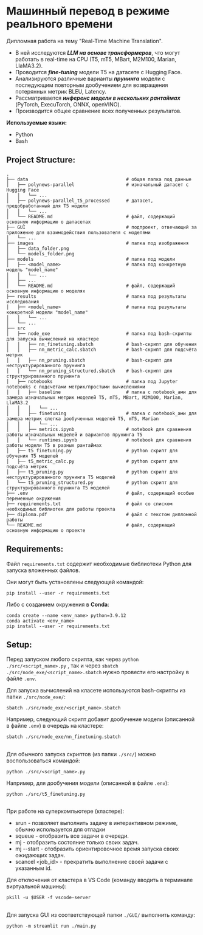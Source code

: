 # Машинный перевод в режиме реального времени
Дипломная работа на тему "Real-Time Machine Translation". 
* В ней исследуются  ***LLM на основе трансформеров***, что могут работать в real-time на CPU (T5, mT5, MBart, M2M100, Marian, LlaMA3.2). 
* Проводится ***fine-tuning*** модели T5 на датасете с Hugging Face.
* Анализируются различные варианты ***прунинга*** модели с последующим повторным дообучением для возвращения потерянных метрик BLEU, Latency.
* Рассматривается ***инференс модели в нескольких рантаймах*** (PyTorch, ExecuTorch, ONNX, openVINO).
* Производится общее сравнение всех полученных результатов.

**Используемые языки:**
* Python
* Bash


## Project Structure:
    .
    ├── data                                    # общая папка под данные
    │   ├── polynews-parallel                   # изначальный датасет с Hugging Face
    │   │   └── ...
    │   ├── polynews-parallel_t5_processed      # датасет, предобработанный для T5 модели
    │   │   └── ...
    │   └── README.md                           # файл, содержащий основную информацию о датасетах
    ├── GUI                                     # подпроект, отвечающий за приложение для взаимодействия пользователя с моделями
    │   └── ...
    ├── images                                  # папка под изображения
    │   ├── data_folder.png               
    │   └── models_folder.png             
    ├── models                                  # папка под модели
    │   ├── <model_name>                        # папка под конкретную модель "model_name"
    │   │   └── ...
    │   ├── ...
    │   └── README.md                           # файл, содержащий основную информацию о моделях
    ├── results                                 # папка под результаты исследования
    │   ├── <model_name>                        # папка под результаты конкретной модели "model_name"
    │   │   └── ...
    │   └── ...
    ├── src
    │   ├── node_exe                            # папка под bash-скрипты для запуска вычислений на кластере
    │   │   ├── nn_finetuning.sbatch            # bash-скрипт для обучения
    │   │   ├── nn_metric_calc.sbatch           # bash-скрипт для подсчёта метрик
    │   │   ├── nn_pruning.sbatch               # bash-скрипт для неструктурированного прунинга
    │   │   └── nn_pruning_structured.sbatch    # bash-скрипт для структурированного прунинга
    │   ├── notebooks                           # папка под Jupyter notebooks с подсчётами метрик/простыми вычислениями
    │   │   ├── baseline                        # папка с notebook_ами для замера изначальных метрик моделей T5, mT5, MBart, M2M100, Marian, LlaMA3.2
    │   │   │   └── ...
    │   │   ├── finetuning                      # папка с notebook_ами для замера метрик слегка дообученных моделей T5, mT5, Marian
    │   │   │   └── ...
    │   │   ├── metrics.ipynb                   # notebook для сравнения работы изначальных моделей и вариантов прунинга T5
    │   │   └── runtimes.ipynb                  # notebook для сравнения работы модели T5 в разных рантаймах
    │   ├── t5_finetuning.py                    # python скрипт для обучения T5 моделей
    │   ├── t5_metric_calc.py                   # python скрипт для подсчёта метрик
    │   ├── t5_pruning.py                       # python скрипт для неструктурированного прунинга T5 моделей
    │   └── t5_pruning_structured.py            # python скрипт для структурированного прунинга T5 моделей
    ├── .env                                    # файл, содержащий особые переменные окружения
    ├── requirements.txt                        # файл со списком необходимых библиотек для работы проекта
    ├── diploma.pdf                             # файл с текстом дипломной работы
    └── README.md                               # файл, содержащий основную информацию о проекте


## Requirements:
Файл `requirements.txt` содержит необходимые библиотеки Python для запуска вложенных файлов.

Они могут быть установлены следующей командой:
```
pip install --user -r requirements.txt
```

Либо с созданием окружения в **Conda**:
```
conda create --name <env_name> python=3.9.12
conda activate <env_name>
pip install --user -r requirements.txt
```

## Setup:
Перед запуском любого скрипта, как через `python ./src/<script_name>.py` , так и через `sbatch ./src/node_exe/<script_name>.sbatch` нужно провести его настройку в файле `.env`.

Для запуска вычислений на класете используются bash-скрипты из папки `./src/node_exe/`:
```
sbatch ./src/node_exe/<script_name>.sbatch
```
Например, следующий скрипт добавит дообучение модели (описанной в файле `.env`) в очередь на кластере:
```
sbatch ./src/node_exe/nn_finetuning.sbatch
```
##

Для обычного запуска скриптов (из папки `./src/`) можно воспользоваться командой:
```
python ./src/<script_name>.py
```
Например, для дообучения модели (описанной в файле `.env`):
```
python ./src/t5_finetuning.py
```
##

При работе на суперкомпьютере (кластере):
* srun - позволяет выполнить задачу в интерактивном режиме, обычно используется для отладки
* squeue - отобразить все задачи в очереди.
* mj - отобразить состояние только своих задач.
* mj --start - отобразить ориентировочное время запуска своих ожидающих задач.
* scancel <job_id> - прекратить выполнение своей задачи с указанным id.

Для отключения от кластера в VS Code (команду вводить в терминале виртуальной машины):
```
pkill -u $USER -f vscode-server
```
##

Для запуска GUI из соответствующей папки `./GUI/` выполнить команду:
```
python -m streamlit run ./main.py
```